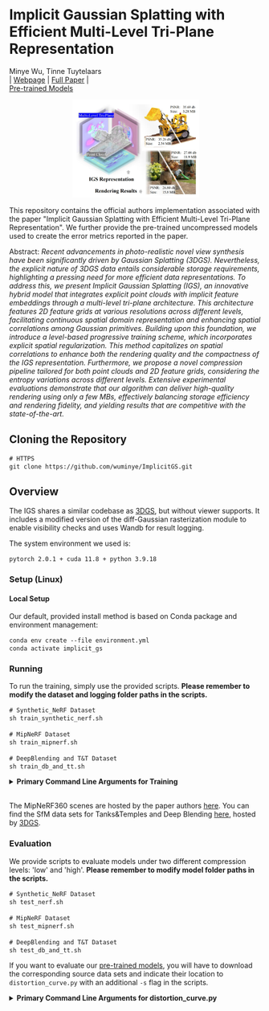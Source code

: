# Implicit Gaussian Splatting with Efficient Multi-Level Tri-Plane Representation

Minye Wu, Tinne Tuytelaars<br>
| [Webpage](https://wuminye.github.io/projects/IGS/) | [Full Paper](https://arxiv.org/pdf/2408.10041) |<br>
[Pre-trained Models](https://kuleuven-my.sharepoint.com/:f:/g/personal/minye_wu_kuleuven_be/Ep6SbgN8a9pItItRKmNdgKoBZyBFRb1TXvX_pg4Jq5Tgmg?e=CKP1yz) <br>


<div style="text-align: center;">
<img src="assets/teaser.jpg" alt="description" style="width:50%;" />
</div>



This repository contains the official authors implementation associated with the paper "Implicit Gaussian Splatting with Efficient Multi-Level Tri-Plane Representation". We further provide the pre-trained uncompressed models used to create the error metrics reported in the paper.

Abstract: *Recent advancements in photo-realistic novel view synthesis have been significantly driven by Gaussian Splatting (3DGS). Nevertheless, the explicit nature of 3DGS data entails considerable storage requirements, highlighting a pressing need for more efficient data representations. To address this, we present Implicit Gaussian Splatting (IGS), an innovative hybrid model that integrates explicit point clouds with implicit feature embeddings through a multi-level tri-plane architecture. This architecture features 2D feature grids at various resolutions across different levels, facilitating continuous spatial domain representation and enhancing spatial correlations among Gaussian primitives. Building upon this foundation, we introduce a level-based progressive training scheme, which incorporates explicit spatial regularization. This method capitalizes on spatial correlations to enhance both the rendering quality and the compactness of the IGS representation. Furthermore, we propose a novel compression pipeline tailored for both point clouds and 2D feature grids, considering the entropy variations across different levels. Extensive experimental evaluations demonstrate that our algorithm can deliver high-quality rendering using only a few MBs, effectively balancing storage efficiency and rendering fidelity, and yielding results that are competitive with the state-of-the-art.*

## Cloning the Repository

```shell
# HTTPS
git clone https://github.com/wuminye/ImplicitGS.git
```

## Overview

The IGS shares a similar codebase as [3DGS](https://github.com/graphdeco-inria/gaussian-splatting), but without  viewer supports.  It includes a modified version of the diff-Gaussian rasterization module to enable visibility checks and uses Wandb for result logging.

The system environment we used is:

```
pytorch 2.0.1 + cuda 11.8 + python 3.9.18
```

### Setup (Linux)

#### Local Setup

Our default, provided install method is based on Conda package and environment management:

```shell
conda env create --file environment.yml
conda activate implicit_gs
```

### Running

To run the training, simply use the provided scripts. **Please remember to modify the dataset and logging folder paths in the scripts.**

```shell
# Synthetic_NeRF Dataset
sh train_synthetic_nerf.sh

# MipNeRF Dataset
sh train_mipnerf.sh

# DeepBlending and T&T Dataset
sh train_db_and_tt.sh
```

<details>
<summary><span style="font-weight: bold;">Primary Command Line Arguments for Training</span></summary>

  ####  -m
  Path to trained model.
  ####  -s
  Path to source dataset.
  #### --num_channels
  The number of channels for each feature planes.
  #### --plane_size
  The feature plane resolution for the largest one.
  #### --contractor
  Enable unbounded scene reconstruction.

  #### --bbox_scale
  The size scale of the bounding box. (>0)

</details>
<br>

The MipNeRF360 scenes are hosted by the paper authors [here](https://jonbarron.info/mipnerf360/). You can find the SfM data sets for Tanks&Temples and Deep Blending [here](https://repo-sam.inria.fr/fungraph/3d-gaussian-splatting/datasets/input/tandt_db.zip), hosted by [3DGS](https://github.com/graphdeco-inria/gaussian-splatting).  

### Evaluation

We provide scripts to evaluate models under two different compression levels: 'low' and 'high'. **Please remember to modify  model folder paths in the scripts.**

```shell
# Synthetic_NeRF Dataset
sh test_nerf.sh

# MipNeRF Dataset
sh test_mipnerf.sh

# DeepBlending and T&T Dataset
sh test_db_and_tt.sh
```

If you want to evaluate our [pre-trained models](https://kuleuven-my.sharepoint.com/:f:/g/personal/minye_wu_kuleuven_be/Ep6SbgN8a9pItItRKmNdgKoBZyBFRb1TXvX_pg4Jq5Tgmg?e=CKP1yz), you will have to download the corresponding source data sets and indicate their location to ```distortion_curve.py``` with an additional ```-s``` flag in the scripts.

<details>
<summary><span style="font-weight: bold;">Primary Command Line Arguments for distortion_curve.py</span></summary>

  ####  -m
  Path to trained model.
  ####  -s
  Argument to override model's path to source dataset.
  #### --raw_points
  Using raw half-precision points in compression. 
</details>
<br>
